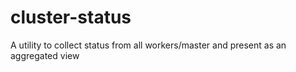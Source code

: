 cluster-status
==============

A utility to collect status from all workers/master and present as an aggregated view

